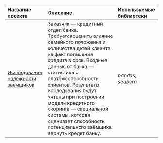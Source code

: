 | Название проекта | Описание | Используемые библиотеки | 
| :---------------------- | :---------------------- | :---------------------- |
| [Исследование надежности заемщиков](https://github.com/novad25/yandex_practikum_projects/blob/main/2.%20Предобработка%20данных/2_credit_project.ipynb) | Заказчик — кредитный отдел банка. Требуетсяоценить влияние семейного положения и количества детей клиента на факт погашения кредита в срок. Входные данные от банка — статистика о платёжеспособности клиентов. Результаты исследования будут учтены при построении модели кредитного скоринга — специальной системы, которая оценивает способность потенциального заёмщика вернуть кредит банку.| *pandas*, *seaborn* |
